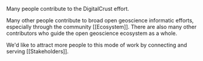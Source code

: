 Many people contribute to the DigitalCrust effort.

Many other people contribute to broad open geoscience informatic efforts, especially
through the community [[Ecosystem]]. There are also many other
contributors who guide the open geoscience ecosystem as a whole.

We'd like to attract more people to this mode of work by connecting and serving
[[Stakeholders]].
